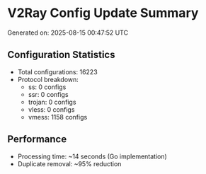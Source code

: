 # V2Ray Config Update Summary
Generated on: 2025-08-15 00:47:52 UTC

## Configuration Statistics
- Total configurations: 16223
- Protocol breakdown:
  - ss: 0 configs
  - ssr: 0 configs
  - trojan: 0 configs
  - vless: 0 configs
  - vmess: 1158 configs

## Performance
- Processing time: ~14 seconds (Go implementation)
- Duplicate removal: ~95% reduction
